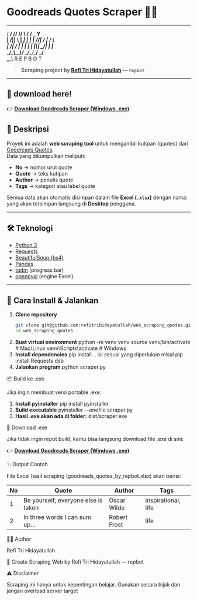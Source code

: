 # Goodreads Quotes Scraper 📝🤖
 ____  _____ _____ _       ____  ____ _____ 
/  __\/  __//    // \     /  __\/  _ Y__ __\
|  \/||  \  |  __\| |     | | //| / \| / \  
|    /|  /_ | |   | |     | |_\\| \_/| | |  
\_/\_\\____\\_/   \_/_____\____/\____/ \_/  
                     \____\       R   E   P   B   O   T

> **Scraping project by [Refi Tri Hidayatullah](https://github.com/refitrihidayatullah) — `repbot`**

---
## 📖 download here!
👉 [**Download Goodreads Scraper (Windows .exe)**](https://github.com/refitrihidayatullah/web_scraping_quotes/releases/latest)

## 📖 Deskripsi

Proyek ini adalah **web scraping tool** untuk mengambil kutipan (quotes) dari [Goodreads Quotes](https://www.goodreads.com/quotes).  
Data yang dikumpulkan meliputi:

- **No** → nomor urut quote  
- **Quote** → teks kutipan  
- **Author** → penulis quote  
- **Tags** → kategori atau label quote  

Semua data akan otomatis disimpan dalam file **Excel (`.xlsx`)** dengan nama:  
yang akan tersimpan langsung di **Desktop** pengguna.

---

## 🛠️ Teknologi

- [Python 3](https://www.python.org/)
- [Requests](https://docs.python-requests.org/en/latest/)
- [BeautifulSoup (bs4)](https://www.crummy.com/software/BeautifulSoup/bs4/doc/)
- [Pandas](https://pandas.pydata.org/)
- [tqdm](https://tqdm.github.io/) (progress bar)
- [openpyxl](https://openpyxl.readthedocs.io/) (engine Excel)

---

## 🚀 Cara Install & Jalankan

1. **Clone repository**
   ```bash
   git clone git@github.com:refitrihidayatullah/web_scraping_quotes.git
   cd web_scraping_quotes
2. **Buat virtual environment** 
    python -m venv venv
    source venv/bin/activate   # Mac/Linux
    venv\Scripts\activate      # Windows
3. **Install dependencies** 
    pip install  .. isi sesuai yang diperlukan misal
    pip install Requests dsb
4. **Jalankan program**
    python scraper.py

📦 Build ke .exe

Jika ingin membuat versi portable .exe:

1. **Install pyinstaller**
   pip install pyinstaller
2. **Build executable**
   pyinstaller --onefile scraper.py
3. **Hasil .exe akan ada di folder:**
   dist/scraper.exe

💾 Download .exe

Jika tidak ingin repot build, kamu bisa langsung download file .exe di sini:

👉 [**Download Goodreads Scraper (Windows .exe)**](https://github.com/refitrihidayatullah/web_scraping_quotes/releases/latest)



✨ Output Contoh

File Excel hasil scraping (goodreads_quotes_by_repbot.xlsx) akan berisi:

| No | Quote                               | Author       | Tags                |
| -- | ----------------------------------- | ------------ | ------------------- |
| 1  | Be yourself; everyone else is taken | Oscar Wilde  | inspirational, life |
| 2  | In three words I can sum up...      | Robert Frost | life                |

👨‍💻 Author

Refi Tri Hidayatullah

🤖 Create Scraping Web by Refi Tri Hidayatullah — repbot

⚠️ Disclaimer

Scraping ini hanya untuk kepentingan belajar.
Gunakan secara bijak dan jangan overload server target